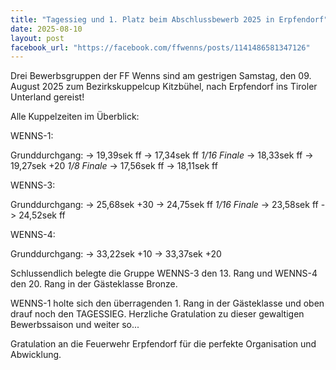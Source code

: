 ```yaml
---
title: "Tagessieg und 1. Platz beim Abschlussbewerb 2025 in Erpfendorf"
date: 2025-08-10
layout: post
facebook_url: "https://facebook.com/ffwenns/posts/1141486581347126"
---
```

Drei Bewerbsgruppen der FF Wenns sind am gestrigen Samstag, den 09. August 2025 zum Bezirkskuppelcup Kitzbühel, nach Erpfendorf ins Tiroler Unterland gereist! 

Alle Kuppelzeiten im Überblick:

WENNS-1:

Grunddurchgang:
-> 19,39sek ff
-> 17,34sek ff
_1/16 Finale_
-> 18,33sek ff
-> 19,27sek +20
_1/8 Finale_
-> 17,56sek ff
-> 18,11sek ff

WENNS-3:

Grunddurchgang:
-> 25,68sek +30
-> 24,75sek ff
_1/16 Finale_
-> 23,58sek ff
-> 24,52sek ff

WENNS-4:

Grunddurchgang:
-> 33,22sek +10
-> 33,37sek +20

Schlussendlich belegte die Gruppe WENNS-3 den 13. Rang und WENNS-4 den 20. Rang in der Gästeklasse Bronze. 

WENNS-1 holte sich den überragenden 1. Rang in der Gästeklasse und oben drauf noch den TAGESSIEG. Herzliche Gratulation zu dieser gewaltigen Bewerbssaison und weiter so...  

Gratulation an die Feuerwehr Erpfendorf für die perfekte Organisation und Abwicklung.
